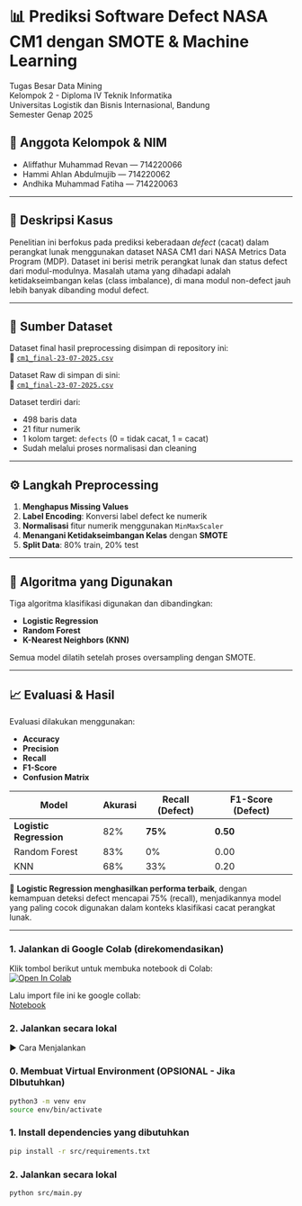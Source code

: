 # 📊 Prediksi Software Defect NASA CM1 dengan SMOTE & Machine Learning

Tugas Besar Data Mining  
Kelompok 2 - Diploma IV Teknik Informatika  
Universitas Logistik dan Bisnis Internasional, Bandung  
Semester Genap 2025

## 👥 Anggota Kelompok & NIM

- Aliffathur Muhammad Revan — 714220066  
- Hammi Ahlan Abdulmujib — 714220062  
- Andhika Muhammad Fatiha — 714220063  

---

## 🧩 Deskripsi Kasus

Penelitian ini berfokus pada prediksi keberadaan *defect* (cacat) dalam perangkat lunak menggunakan dataset NASA CM1 dari NASA Metrics Data Program (MDP). Dataset ini berisi metrik perangkat lunak dan status defect dari modul-modulnya. Masalah utama yang dihadapi adalah ketidakseimbangan kelas (class imbalance), di mana modul non-defect jauh lebih banyak dibanding modul defect.

---

## 💾 Sumber Dataset

Dataset final hasil preprocessing disimpan di repository ini:  
📄 [`cm1_final-23-07-2025.csv`](https://github.com/nekowawolf/NASA-promise-dataset/blob/main/cm1_final-23-07-2025.csv)

Dataset Raw di simpan di sini:  
📄 [`cm1_final-23-07-2025.csv`](https://github.com/ApoorvaKrisna/NASA-promise-dataset-repository/)


Dataset terdiri dari:
- 498 baris data
- 21 fitur numerik
- 1 kolom target: `defects` (0 = tidak cacat, 1 = cacat)
- Sudah melalui proses normalisasi dan cleaning

---

## ⚙️ Langkah Preprocessing

1. **Menghapus Missing Values**  
2. **Label Encoding**: Konversi label defect ke numerik  
3. **Normalisasi** fitur numerik menggunakan `MinMaxScaler`  
4. **Menangani Ketidakseimbangan Kelas** dengan **SMOTE**  
5. **Split Data**: 80% train, 20% test

---

## 🤖 Algoritma yang Digunakan

Tiga algoritma klasifikasi digunakan dan dibandingkan:

- **Logistic Regression**
- **Random Forest**
- **K-Nearest Neighbors (KNN)**

Semua model dilatih setelah proses oversampling dengan SMOTE.

---

## 📈 Evaluasi & Hasil

Evaluasi dilakukan menggunakan:
- **Accuracy**
- **Precision**
- **Recall**
- **F1-Score**
- **Confusion Matrix**

| Model               | Akurasi | Recall (Defect) | F1-Score (Defect) |
|---------------------|---------|------------------|-------------------|
| **Logistic Regression** | 82%     | **75%**           | **0.50**          |
| Random Forest        | 83%     | 0%               | 0.00              |
| KNN                  | 68%     | 33%              | 0.20              |

📌 **Logistic Regression menghasilkan performa terbaik**, dengan kemampuan deteksi defect mencapai 75% (recall), menjadikannya model yang paling cocok digunakan dalam konteks klasifikasi cacat perangkat lunak.

---

### 1. Jalankan di Google Colab (direkomendasikan)

Klik tombol berikut untuk membuka notebook di Colab:  
[![Open In Colab](https://colab.research.google.com/assets/colab-badge.svg)](https://colab.research.google.com/)

Lalu import file ini ke google collab:  
[Notebook](https://github.com/nekowawolf/tugas-besar-datamining-kelompok2/tree/main/notebook)

### 2. Jalankan secara lokal

▶️ Cara Menjalankan

### 0. Membuat Virtual Environment (OPSIONAL - Jika DIbutuhkan)
```bash
python3 -m venv env
source env/bin/activate
```

### 1. Install dependencies yang dibutuhkan
```bash
pip install -r src/requirements.txt
```

### 2. Jalankan secara lokal

```bash
python src/main.py
```
